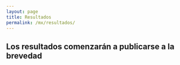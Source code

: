 ```yaml
---
layout: page
title: Resultados
permalink: /mx/resultados/
---
```


## Los resultados comenzarán a publicarse a la brevedad
